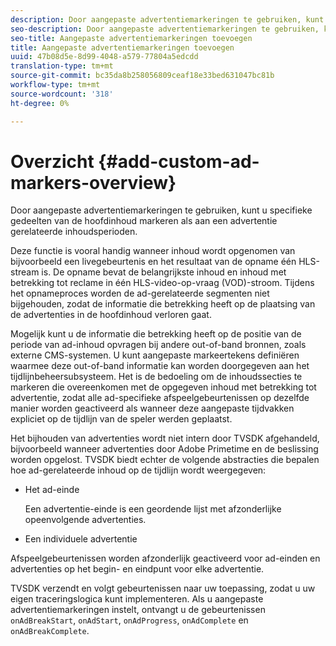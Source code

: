 ```yaml
---
description: Door aangepaste advertentiemarkeringen te gebruiken, kunt u specifieke gedeelten van de hoofdinhoud markeren als aan een advertentie gerelateerde inhoudsperioden.
seo-description: Door aangepaste advertentiemarkeringen te gebruiken, kunt u specifieke gedeelten van de hoofdinhoud markeren als aan een advertentie gerelateerde inhoudsperioden.
seo-title: Aangepaste advertentiemarkeringen toevoegen
title: Aangepaste advertentiemarkeringen toevoegen
uuid: 47b08d5e-8d99-4048-a579-77804a5edcdd
translation-type: tm+mt
source-git-commit: bc35da8b258056809ceaf18e33bed631047bc81b
workflow-type: tm+mt
source-wordcount: '318'
ht-degree: 0%

---
```



# Overzicht {#add-custom-ad-markers-overview}

Door aangepaste advertentiemarkeringen te gebruiken, kunt u specifieke gedeelten van de hoofdinhoud markeren als aan een advertentie gerelateerde inhoudsperioden.

Deze functie is vooral handig wanneer inhoud wordt opgenomen van bijvoorbeeld een livegebeurtenis en het resultaat van de opname één HLS-stream is. De opname bevat de belangrijkste inhoud en inhoud met betrekking tot reclame in één HLS-video-op-vraag (VOD)-stroom. Tijdens het opnameproces worden de ad-gerelateerde segmenten niet bijgehouden, zodat de informatie die betrekking heeft op de plaatsing van de advertenties in de hoofdinhoud verloren gaat.

Mogelijk kunt u de informatie die betrekking heeft op de positie van de periode van ad-inhoud opvragen bij andere out-of-band bronnen, zoals externe CMS-systemen. U kunt aangepaste markeertekens definiëren waarmee deze out-of-band informatie kan worden doorgegeven aan het tijdlijnbeheersubsysteem. Het is de bedoeling om de inhoudssecties te markeren die overeenkomen met de opgegeven inhoud met betrekking tot advertentie, zodat alle ad-specifieke afspeelgebeurtenissen op dezelfde manier worden geactiveerd als wanneer deze aangepaste tijdvakken expliciet op de tijdlijn van de speler werden geplaatst.

Het bijhouden van advertenties wordt niet intern door TVSDK afgehandeld, bijvoorbeeld wanneer advertenties door Adobe Primetime en de beslissing worden opgelost. TVSDK biedt echter de volgende abstracties die bepalen hoe ad-gerelateerde inhoud op de tijdlijn wordt weergegeven:

* Het ad-einde

   Een advertentie-einde is een geordende lijst met afzonderlijke opeenvolgende advertenties.
* Een individuele advertentie

Afspeelgebeurtenissen worden afzonderlijk geactiveerd voor ad-einden en advertenties op het begin- en eindpunt voor elke advertentie.

TVSDK verzendt en volgt gebeurtenissen naar uw toepassing, zodat u uw eigen traceringslogica kunt implementeren. Als u aangepaste advertentiemarkeringen instelt, ontvangt u de gebeurtenissen `onAdBreakStart`, `onAdStart`, `onAdProgress`, `onAdComplete` en `onAdBreakComplete`.